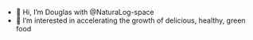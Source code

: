 - 👋 Hi, I’m Douglas with @NaturaLog-space
- 👀 I’m interested in accelerating the growth of delicious, healthy, green food

<!---
NaturaLog-space/NaturaLog-space is a ✨ special ✨ repository because its `README.md` (this file) appears on your GitHub profile.
You can click the Preview link to take a look at your changes.
--->
